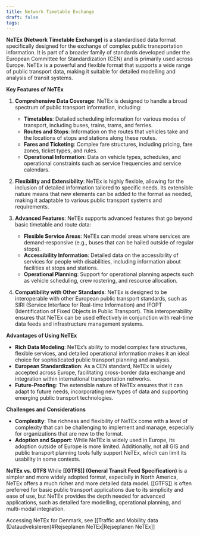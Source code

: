 ```yaml
---
title: Network Timetable Exchange
draft: false
tags:
---
```

**NeTEx (Network Timetable Exchange)** is a standardised data format specifically designed for the exchange of complex public transportation information. It is part of a broader family of standards developed under the European Committee for Standardization (CEN) and is primarily used across Europe. NeTEx is a powerful and flexible format that supports a wide range of public transport data, making it suitable for detailed modelling and analysis of transit systems.


**Key Features of NeTEx**

1. **Comprehensive Data Coverage**: NeTEx is designed to handle a broad spectrum of public transport information, including:
	- **Timetables**: Detailed scheduling information for various modes of transport, including buses, trains, trams, and ferries.
	- **Routes and Stops**: Information on the routes that vehicles take and the locations of stops and stations along these routes.
	- **Fares and Ticketing**: Complex fare structures, including pricing, fare zones, ticket types, and rules.
	- **Operational Information**: Data on vehicle types, schedules, and operational constraints such as service frequencies and service calendars.

2. **Flexibility and Extensibility**:
   NeTEx is highly flexible, allowing for the inclusion of detailed information tailored to specific needs. Its extensible nature means that new elements can be added to the format as needed, making it adaptable to various public transport systems and requirements.

3. **Advanced Features**:
   NeTEx supports advanced features that go beyond basic timetable and route data:
	- **Flexible Service Areas**: NeTEx can model areas where services are demand-responsive (e.g., buses that can be hailed outside of regular stops).
	- **Accessibility Information**: Detailed data on the accessibility of services for people with disabilities, including information about facilities at stops and stations.
	- **Operational Planning**: Support for operational planning aspects such as vehicle scheduling, crew rostering, and resource allocation.

4. **Compatibility with Other Standards**:
   NeTEx is designed to be interoperable with other European public transport standards, such as SIRI (Service Interface for Real-time Information) and IFOPT (Identification of Fixed Objects in Public Transport). This interoperability ensures that NeTEx can be used effectively in conjunction with real-time data feeds and infrastructure management systems.

**Advantages of Using NeTEx**

- **Rich Data Modeling**: NeTEx’s ability to model complex fare structures, flexible services, and detailed operational information makes it an ideal choice for sophisticated public transport planning and analysis.
- **European Standardization**: As a CEN standard, NeTEx is widely accepted across Europe, facilitating cross-border data exchange and integration within international transportation networks.
- **Future-Proofing**: The extensible nature of NeTEx ensures that it can adapt to future needs, incorporating new types of data and supporting emerging public transport technologies.

**Challenges and Considerations**
- **Complexity**: The richness and flexibility of NeTEx come with a level of complexity that can be challenging to implement and manage, especially for organizations that are new to the format.
- **Adoption and Support**: While NeTEx is widely used in Europe, its adoption outside of Europe is more limited. Additionally, not all GIS and public transport planning tools fully support NeTEx, which can limit its usability in some contexts.

**NeTEx vs. GTFS**
While **[[GTFS]] (General Transit Feed Specification)** is a simpler and more widely adopted format, especially in North America, NeTEx offers a much richer and more detailed data model. [[GTFS]] is often preferred for basic public transport applications due to its simplicity and ease of use, but NeTEx provides the depth needed for advanced applications, such as detailed fare modelling, operational planning, and multi-modal integration.

Accessing NeTEx for Denmark, see [[Traffic and Mobility data (Dataudveksleren)#Rejseplanen NeTEx|Rejseplanen NeTEx]]
